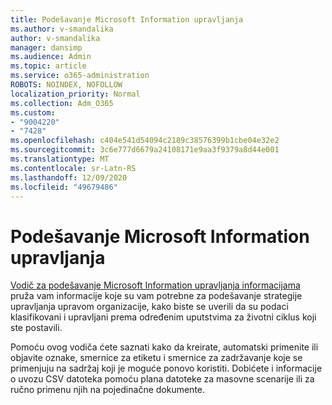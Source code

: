 ```yaml
---
title: Podešavanje Microsoft Information upravljanja
ms.author: v-smandalika
author: v-smandalika
manager: dansimp
ms.audience: Admin
ms.topic: article
ms.service: o365-administration
ROBOTS: NOINDEX, NOFOLLOW
localization_priority: Normal
ms.collection: Adm_O365
ms.custom:
- "9004220"
- "7428"
ms.openlocfilehash: c404e541d54094c2189c38576399b1cbe04e32e2
ms.sourcegitcommit: 3c6e777d6679a24108171e9aa3f9379a8d44e001
ms.translationtype: MT
ms.contentlocale: sr-Latn-RS
ms.lasthandoff: 12/09/2020
ms.locfileid: "49679486"
---
```

# <a name="set-up-microsoft-information-governance"></a>Podešavanje Microsoft Information upravljanja

[Vodič za podešavanje Microsoft Information upravljanja informacijama](https://admin.microsoft.com/AdminPortal/Home#/modernonboarding/migsetupguide) pruža vam informacije koje su vam potrebne za podešavanje strategije upravljanja upravom organizacije, kako biste se uverili da su podaci klasifikovani i upravljani prema određenim uputstvima za životni ciklus koji ste postavili.

Pomoću ovog vodiča ćete saznati kako da kreirate, automatski primenite ili objavite oznake, smernice za etiketu i smernice za zadržavanje koje se primenjuju na sadržaj koji je moguće ponovo koristiti. Dobićete i informacije o uvozu CSV datoteka pomoću plana datoteke za masovne scenarije ili za ručno primenu njih na pojedinačne dokumente.